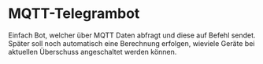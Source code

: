 # MQTT-Telegrambot
Einfach Bot, welcher über MQTT Daten abfragt und diese auf Befehl sendet. Später soll noch automatisch eine Berechnung erfolgen, wieviele Geräte bei aktuellen Überschuss angeschaltet werden können.
